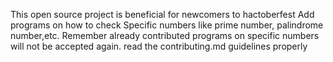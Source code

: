 This open source project is beneficial for newcomers to hactoberfest
Add programs on how to check Specific numbers like prime number, palindrome number,etc.
Remember already contributed programs on specific numbers will not be accepted again.
read the contributing.md guidelines properly
